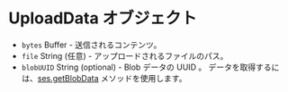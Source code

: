 # UploadData オブジェクト

* `bytes` Buffer - 送信されるコンテンツ。
* `file` String (任意) - アップロードされるファイルのパス。
* `blobUUID` String (optional) - Blob データの UUID 。 データを取得するには、[ses.getBlobData](../session.md#sesgetblobdataidentifier) メソッドを使用します。
